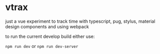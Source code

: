 # vtrax

just a vue experiment to track time with typescript, pug, stylus, material design components and using webpack

to run the current develop build either use:

```npm run dev``` or
```npm run dev-server```

